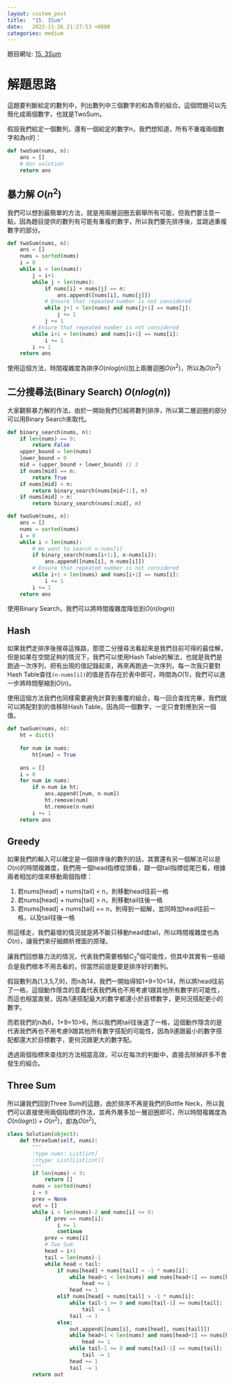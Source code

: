 ```yaml
---
layout: custom_post
title:  "15. 3Sum"
date:   2022-11-26 21:27:53 +0800
categories: medium
---
```


題目網址: [15. 3Sum](https://leetcode.com/problems/3sum/) 

# 解題思路

這題要判斷給定的數列中，列出數列中三個數字的和為零的組合。這個問題可以先簡化成兩個數字，也就是TwoSum。

假設我們給定一個數列，還有一個給定的數字n，我們想知道，所有不重複兩個數字和為n的：

```python
def twoSum(nums, n):
    ans = []
    # Our solution
    return ans
```

## 暴力解 $O(n^2)$

我們可以想到最簡單的方法，就是用兩層迴圈去窮舉所有可能，但我們要注意一點，因為題目提供的數列有可能有重複的數字，所以我們要先排序後，並跳過重複數字的部分。

```python
def twoSum(nums, n):
    ans = []
    nums = sorted(nums)
    i = 0
    while i < len(nums):
        j = i+1
        while j < len(nums):
            if nums[i] + nums[j] == n:
                ans.append([nums[i], nums[j]])
            # Ensure that repeated number is not considered
            while j+1 < len(nums) and nums[j+1] == nums[j]:
                j += 1
            j += 1
        # Ensure that repeated number is not considered
        while i+1 < len(nums) and nums[i+1] == nums[i]:
            i += 1
        i += 1            
    return ans
```

使用這個方法，時間複雜度為排序$O(n log(n))$加上兩層迴圈$O(n^2)$，所以為$O(n^2)$

## 二分搜尋法(Binary Search) $O(nlog(n))$

大家觀察暴力解的作法，由於一開始我們已經將數列排序，所以第二層迴圈的部分可以用Binary Search來取代。

```python
def binary_search(nums, n):
    if len(nums) == 0:
        return False
    upper_bound = len(nums)
    lower_bound = 0
    mid = (upper_bound + lower_bound) // 2
    if nums[mid] == n:
        return True
    if nums[mid] < n:
        return binary_search(nums[mid+1:], n)
    if nums[mid] > n:
        return binary_search(nums[:mid], n)

def twoSum(nums, n):
    ans = []
    nums = sorted(nums)
    i = 0
    while i < len(nums):
        # We want to search n-nums[i]
        if binary_search(nums[i+1:], n-nums[i]):
            ans.append([nums[i], n-nums[i]])
        # Ensure that repeated number is not considered
        while i+1 < len(nums) and nums[i+1] == nums[i]:
            i += 1
        i += 1            
    return ans
```

使用Binary Search，我們可以將時間複雜度降低到$O(n(logn))$

## Hash

如果我們走排序後搜尋這條路，那麼二分搜尋法看起來是我們目前可得的最佳解，但是如果在空間足夠的情況下，我們可以使用Hash Table的解法，也就是我們是跑過一次序列，把有出現的值記錄起來，再來再跑過一次序列，每一次我只要對Hash Table查找`(n-nums[i])`的值是否存在於表中即可，時間為$O(1)$，我們可以進一步將時間壓縮到$O(n)$。

使用這個方法我們也同樣需要避免計算到重覆的組合，每一回合查找完畢，我們就可以將配對到的值移除Hash Table，因為同一個數字，一定只會對應到另一個值。

```python
def twoSum(nums, n):
    ht = dict()
    
    for num in nums:
        ht[num] = True
    
    ans = []
    i = 0
    for num in nums:
        if n-num in ht:
            ans.append([num, n-num])
            ht.remove(num)
            ht.remove(n-num)
        i += 1            
    return ans
```

## Greedy

如果我們的輸入可以確定是一個排序後的數列的話，其實還有另一個解法可以是$O(n)$的時間複雜度，我們用一個head指標從頭看，跟一個tail指標從尾巴看，根據兩者相加的值來移動兩個指標：

1. 若nums[head] + nums[tail] < n，則移動head往前一格
2. 若nums[head] + nums[tail] > n，則移動tail往後一格
3. 若nums[head] + nums[tail] == n，則得到一組解，並同時加head往前一格，以及tail往後一格

照這樣走，我們最壞的情況就是將不斷只移動head或tail，所以時間複雜度也為$O(n)$，讓我們來仔細頗析裡面的原理。

讓我們回想暴力法的情況，代表我們需要檢驗$C^n_2$個可能性，但其中其實有一些組合是我們根本不用去看的，但當然前提是要是排序好的數列。

假設數列為[1,3,5,7,9]，而n為14，我們一開始得知1+9=10<14，所以將head往前了一格，這個動作隱含的意義代表我們再也不用考慮1跟其他所有數字的可能性，而這也相當直覺，因為1連搭配最大的數字都還小於目標數字，更何況搭配更小的數字。

而若我們的n為6，1+9=10>6，所以我們將tail往後退了一格，這個動作隱含的是代表我們再也不用考慮9跟其他所有數字搭配的可能性，因為9連跟最小的數字搭配都還大於目標數字，更何況跟更大的數字配。

透過兩個指標來查找的方法相當高效，可以在每次的判斷中，直接去除掉許多不會發生的組合。

## Three Sum

所以讓我們回到Three Sum的這題，由於排序不再是我們的Bottle Neck，所以我們可以直接使用兩個指標的作法，並再外層多加一層迴圈即可，所以時間複雜度為$O(n(logn)) + O(n^2)$，即為$O(n^2)$。

```python
class Solution(object):
    def threeSum(self, nums):
        """
        :type nums: List[int]
        :rtype: List[List[int]]
        """
        if len(nums) < 3:
            return []
        nums = sorted(nums)
        i = 0
        prev = None
        out = []
        while i < len(nums)-2 and nums[i] <= 0:
            if prev == nums[i]:
                i += 1
                continue
            prev = nums[i]
            # Two Sum
            head = i+1
            tail = len(nums)-1
            while head < tail:
                if nums[head] + nums[tail] < -1 * nums[i]:
                    while head+1 < len(nums) and nums[head+1] == nums[head]:
                        head += 1
                    head += 1
                elif nums[head] + nums[tail] > -1 * nums[i]:
                    while tail-1 >= 0 and nums[tail-1] == nums[tail]:
                        tail -= 1
                    tail -= 1
                else:
                    out.append([nums[i], nums[head], nums[tail]])
                    while head+1 < len(nums) and nums[head+1] == nums[head]:
                        head += 1
                    while tail-1 >= 0 and nums[tail-1] == nums[tail]:
                        tail -= 1
                    head += 1
                    tail -= 1
        return out
```
